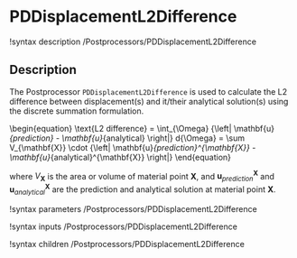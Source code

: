 # PDDisplacementL2Difference
!syntax description /Postprocessors/PDDisplacementL2Difference

## Description

The Postprocessor `PDDisplacementL2Difference` is used to calculate the L2 difference between displacement(s) and it/their analytical solution(s) using the discrete summation formulation.

\begin{equation}
\text{L2 difference} = \int_{\Omega} {\left| \mathbf{u}_{prediction} - \mathbf{u}_{analytical} \right|} d{\Omega} = \sum V_{\mathbf{X}} \cdot {\left| \mathbf{u}_{prediction}^{\mathbf{X}} - \mathbf{u}_{analytical}^{\mathbf{X}} \right|}
\end{equation}

where $V_{\mathbf{X}}$ is the area or volume of material point $\mathbf{X}$, and $\mathbf{u}_{prediction}^{\mathbf{X}}$ and $\mathbf{u}_{analytical}^{\mathbf{X}}$ are the prediction and analytical solution at material point $\mathbf{X}$.

!syntax parameters /Postprocessors/PDDisplacementL2Difference

!syntax inputs /Postprocessors/PDDisplacementL2Difference

!syntax children /Postprocessors/PDDisplacementL2Difference

